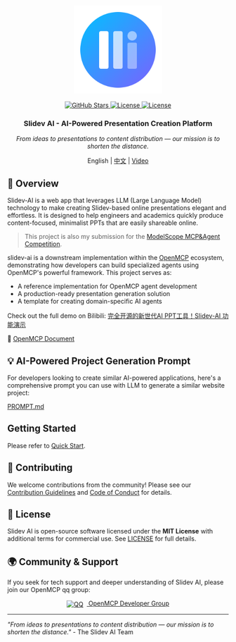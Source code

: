 <div align="center">


<img src="frontend/src/assets/icons/slidev-ai.svg" height="200px" />

<a href="https://github.com/LSTM-Kirigaya/slidev-ai"> <img src="https://img.shields.io/github/stars/LSTM-Kirigaya/slidev-ai?style=social" alt="GitHub Stars"></a><a href="https://opensource.org/licenses/MIT"> <img src="https://img.shields.io/badge/License-MIT-blue.svg" alt="License"></a><a href="https://kirigaya.cn/openmcp/"> <img src="https://img.shields.io/badge/OpenMCP_SDK-0.1.0-blue" alt="License"></a>

<h3>Slidev AI - AI-Powered Presentation Creation Platform</h3>

*From ideas to presentations to content distribution — our mission is to shorten the distance.*

English | [中文](README.zh.md) | [Video](https://www.bilibili.com/video/BV1SMhBzJEUL)

</div>


## 🚀 Overview

Slidev-AI is a web app that leverages LLM (Large Language Model) technology to make creating Slidev-based online presentations elegant and effortless. It is designed to help engineers and academics quickly produce content-focused, minimalist PPTs that are easily shareable online.

> This project is also my submission for the [ModelScope MCP&Agent Competition](https://modelscope.cn/active/aihackathon-mcp-agent).

slidev-ai is a downstream implementation within the [OpenMCP](https://github.com/LSTM-Kirigaya/openmcp-client) ecosystem, demonstrating how developers can build specialized agents using OpenMCP's powerful framework. This project serves as:

- A reference implementation for OpenMCP agent development
- A production-ready presentation generation solution
- A template for creating domain-specific AI agents


Check out the full demo on Bilibili: [完全开源的新世代AI PPT工具！Slidev-AI 功能演示](https://www.bilibili.com/video/BV1SMhBzJEUL)

🔗 [OpenMCP Document](https://kirigaya.cn/openmcp/)

## 💡 AI-Powered Project Generation Prompt

For developers looking to create similar AI-powered applications, here's a comprehensive prompt you can use with LLM to generate a similar website project:

[PROMPT.md](docs/PROMPT.md)

## Getting Started

Please refer to [Quick Start](docs/quickstart.md).

## 🤝 Contributing

We welcome contributions from the community! Please see our [Contribution Guidelines](CONTRIBUTING.md) and [Code of Conduct](CODE_OF_CONDUCT.md) for details.

## 📜 License

Slidev AI is open-source software licensed under the **MIT License** with additional terms for commercial use. See [LICENSE](LICENSE) for full details.

## 🌍 Community & Support

If you seek for tech support and deeper understanding of Slidev AI, please join our OpenMCP qq group:

<div align="center"> <a href="https://qm.qq.com/cgi-bin/qm/qr?k=C6ZUTZvfqWoI12lWe7L93cWa1hUsuVT0&jump_from=webapi&authKey=McW6B1ogTPjPDrCyGttS890tMZGQ1KB3QLuG4aqVNRaYp4vlTSgf2c6dMcNjMuBD" target="_blank" > <img src="https://img.icons8.com/color/24/000000/qq.png" style="vertical-align: middle; margin-right: 8px;" alt="QQ"> OpenMCP Developer Group </a> </div>

---

*"From ideas to presentations to content distribution — our mission is to shorten the distance."* - The Slidev AI Team